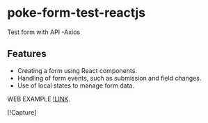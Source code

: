 # poke-form-test-reactjs
Test form with API -Axios

## Features

- Creating a form using React components.
- Handling of form events, such as submission and field changes.
- Use of local states to manage form data.

WEB EXAMPLE [!LINK](https://codesandbox.io/p/sandbox/github/woohdang/poke-form-test-reactjs/tree/main/poke-searcher?file=%2Fsrc%2FForm.jsx%3A1%2C1).

[!Capture]
